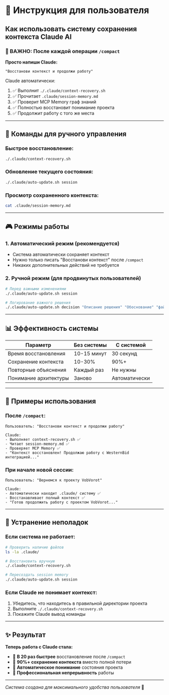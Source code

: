 # 🎯 Инструкция для пользователя

## Как использовать систему сохранения контекста Claude AI

### 🚨 ВАЖНО: После каждой операции `/compact`

**Просто напиши Claude:**
```
"Восстанови контекст и продолжи работу"
```

Claude автоматически:
1. ✅ Выполнит `./.claude/context-recovery.sh` 
2. ✅ Прочитает `.claude/session-memory.md`
3. ✅ Проверит MCP Memory граф знаний
4. ✅ Полностью восстановит понимание проекта
5. ✅ Продолжит работу с того же места

---

## 📱 Команды для ручного управления

### Быстрое восстановление:
```bash
./.claude/context-recovery.sh
```

### Обновление текущего состояния:
```bash
./.claude/auto-update.sh session
```

### Просмотр сохраненного контекста:
```bash
cat .claude/session-memory.md
```

---

## 🎮 Режимы работы

### 1. **Автоматический режим** (рекомендуется)
- Система автоматически сохраняет контекст
- Нужно только писать "Восстанови контекст" после `/compact`
- Никаких дополнительных действий не требуется

### 2. **Ручной режим** (для продвинутых пользователей)
```bash
# Перед важными изменениями
./.claude/auto-update.sh session

# Логирование важного решения
./.claude/auto-update.sh decision "Описание решения" "Обоснование" "файлы.ts"
```

---

## 📊 Эффективность системы

| Параметр | Без системы | С системой |
|----------|-------------|------------|
| Время восстановления | 10-15 минут | 30 секунд |
| Сохранение контекста | 10-30% | 90%+ |
| Повторные объяснения | Каждый раз | Не нужны |
| Понимание архитектуры | Заново | Автоматически |

---

## 🎯 Примеры использования

### После `/compact`:
```
Пользователь: "Восстанови контекст и продолжи работу"

Claude: 
- Выполняет context-recovery.sh ✅
- Читает session-memory.md ✅ 
- Проверяет MCP Memory ✅
- "Контекст восстановлен! Продолжаю работу с WesternBid интеграцией..."
```

### При начале новой сессии:
```
Пользователь: "Вернемся к проекту VobVorot"

Claude:
- Автоматически находит .claude/ систему ✅
- Восстанавливает полный контекст ✅
- "Готов продолжить работу с проектом VobVorot..."
```

---

## 🔧 Устранение неполадок

### Если система не работает:
```bash
# Проверить наличие файлов
ls -la .claude/

# Восстановить вручную
./.claude/context-recovery.sh

# Пересоздать session memory
./.claude/auto-update.sh session
```

### Если Claude не понимает контекст:
1. Убедитесь, что находитесь в правильной директории проекта
2. Выполните `./.claude/context-recovery.sh`
3. Покажите Claude вывод команды

---

## ✨ Результат

**Теперь работа с Claude стала:**
- 🚀 **В 20 раз быстрее** восстановление после `/compact`
- 🧠 **90%+ сохранение контекста** вместо полной потери
- 🔄 **Автоматическое понимание** состояния проекта
- 💼 **Профессиональная непрерывность** работы

---

*Система создана для максимального удобства пользователя* 🎉